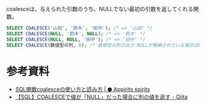 coalesceは、与えられた引数のうち、NULLでない最初の引数を返してくれる関数。
```sql
SELECT COALESCE('山田', '鈴木', '田中'); /* => '山田' */ 
SELECT COALESCE(NULL, '鈴木', NULL); /* => '鈴木' */ 
SELECT COALESCE(NULL, NULL, '田中'); /* => '田中' */ 
SELECT COALESCE(数値型の列, 0); /* 数値型の列の出力 NULLが格納されている場合は0を返す */
```
# 参考資料
- [SQL関数coalesceの使い方と読み方 | ⬢ Appirits spirits](https://spirits.appirits.com/doruby/8666/)
- [【SQL】COALESCEで値が「NULL」だった場合に別の値を返す - Qiita](https://qiita.com/yuta_sawamura/items/0c007c8e3ca07168c992)